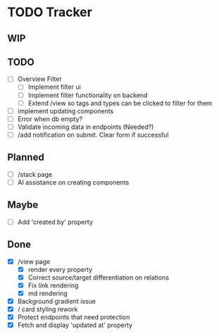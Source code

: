 # TODO Tracker

## WIP

## TODO

- [ ] Overview Filter
  - [ ] Implement filter ui
  - [ ] Implement filter functionality on backend
  - [ ] Extend /view so tags and types can be clicked to filter for them
- [ ] implement updating components
- [ ] Error when db empty?
- [ ] Validate incoming data in endpoints (Needed?)
- [ ] /add notification on submit. Clear form if successful

## Planned

- [ ] /stack page
- [ ] AI assistance on creating components

## Maybe

- [ ] Add 'created by' property

## Done

- [x] /view page
  - [x] render every property
  - [x] Correct source/target differentiation on relations
  - [x] Fix link rendering
  - [x] md rendering
- [x] Background gradient issue
- [x] / card styling rework
- [x] Protect endpoints that need protection
- [x] Fetch and display 'updated at' property
